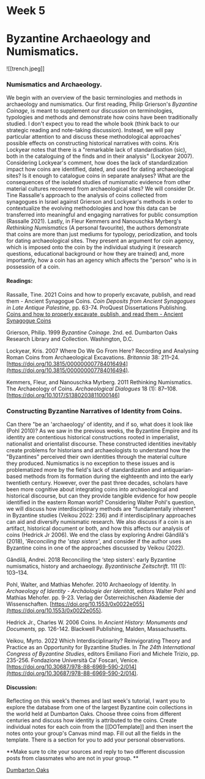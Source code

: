 # Week 5 
# Byzantine Archaeology and Numismatics.

![[trench.jpeg]]

### **Numismatics and Archaeology.**

We begin with an overview of the basic terminologies and methods in archaeology and numismatics. Our first reading, Philip Grierson's *Byzantine Coinage*, is meant to supplement our discussion on terminologies, typologies and methods and demonstrate how coins have been traditionally studied. I don't expect you to read the whole book (think back to our strategic reading and note-taking discussion). Instead, we will pay particular attention to and discuss these methodological approaches' possible effects on constructing historical narratives with coins. Kris Lockyear notes that there is a "remarkable lack of standardisation (sic), both in the cataloguing of the finds and in their analysis" (Lockyear 2007). Considering Lockyear's comment, how does the lack of standardization impact how coins are identified, dated, and used for dating archaeological sites? Is it enough to catalogue coins in separate analyses? What are the consequences of the isolated studies of numismatic evidence from other material cultures recovered from archaeological sites? We will consider Dr. Tine Rassalle's approach to the analysis of coins collected from synagogues in Israel against Grierson and Lockyear's methods in order to contextualize the evolving methodologies and how this data can be transferred into meaningful and engaging narratives for public consumption (Rassalle 2021). Lastly, in Fleur Kemmers and Nanouschka Myrberg's *Rethinking Numismatics* (A personal favourite), the authors demonstrate that coins are more than just mediums for typology, periodization, and tools for dating archaeological sites. They present an argument for coin agency, which is imposed onto the coin by the individual studying it (research questions, educational background or how they are trained) and, more importantly, how a coin has an agency which affects the "person" who is in possession of a coin.

#### Readings:

Rassalle, Tine. 2021   Coins and how to properly excavate, publish, and read them - Ancient Synagogue Coins. *Coin Deposits from Ancient Synagogues in Late Antique Palestine*, pp. 63-74. ProQuest Dissertations Publishing.   [Coins and how to properly excavate, publish, and read them - Ancient Synagogue Coins](https://www.ancientsynagoguecoins.com/coins-and-how-to-properly-excavate-publish-and-read-them/) 

Grierson, Philip. 1999   _Byzantine Coinage_. 2nd. ed.  Dumbarton Oaks Research Library and Collection. Washington, D.C.

Lockyear, Kris. 2007   Where Do We Go From Here? Recording and Analysing Roman Coins from Archaeological Excavations. _Britannia_ 38: 211–24. [https://doi.org/10.3815/000000007784016494](https://doi.org/10.3815/000000007784016494).

Kemmers, Fleur, and Nanouschka Myrberg. 2011   Rethinking Numismatics. The Archaeology of Coins. *Archaeological Dialogues* 18 (1): 87–108. [https://doi.org/10.1017/S1380203811000146]

### **Constructing Byzantine Narratives of Identity from Coins.** 

Can there "be an 'archaeology' of identity, and if so, what does it look like (Pohl 2010)? As we saw in the previous weeks, the Byzantine Empire and its identity are contentious historical constructions rooted in imperialist, nationalist and orientalist discourse. These constructed identities inevitably create problems for historians and archaeologists to understand how the "Byzantines" perceived their own identities through the material culture they produced. Numismatics is no exception to these issues and is problematized more by the field's lack of standardization and antiquarian-based methods from its formation during the eighteenth and into the early twentieth century. However, over the past three decades, scholars have been more cognitive about integrating coins into archaeological and historical discourse, but can they provide tangible evidence for how people identified in the eastern Roman world? Considering Walter Pohl's question, we will discuss how interdisciplinary methods are "fundamentally inherent" in Byzantine studies (Veikou 2022: 236) and if interdisciplinary approaches can aid and diversify numismatic research.  We also discuss if a coin is an artifact, historical document or both, and how this affects our analysis of coins (Hedrick Jr 2006). We end the class by exploring Andrei Gândilă's (2018), '*Reconciling the 'step sisters'*, and consider if the author uses Byzantine coins in one of the approaches discussed by Veikou (2022).

Gândilă, Andrei. 2018   Reconciling the ‘step sisters’: early Byzantine numismatics, history and archaeology. *Byzantinische Zeitschrift*. 111 (1): 103–134.

Pohl, Walter, and Mathias Mehofer. 2010   Archaeology of Identity. In _Archaeology of Identity - Archäologie der Identität,_ editors Walter Pohl and Mathias Mehofer. pp. 9-23. Verlag der Österreichischen Akademie der Wissenschaften. [https://doi.org/10.1553/0x0022e055](https://doi.org/10.1553/0x0022e055).

Hedrick Jr., Charles W. 2006   Coins. In *Ancient History: Monuments and Documents,* pp. 126-142. Blackwell Publishing, Malden, Massachusetts.

Veikou, Myrto. 2022   Which Interdisciplinarity? Reinvigorating Theory and Practice as an Opportunity for Byzantine Studies. In _The 24th International Congress of Byzantine Studies_, editors Emiliano Fiori and Michele Trizio, pp. 235-256. Fondazione Università Ca’ Foscari, Venice. [https://doi.org/10.30687/978-88-6969-590-2/014](https://doi.org/10.30687/978-88-6969-590-2/014).  

#### Discussion:

Reflecting on this week's themes and last week's tutorial, I want you to explore the database from one of the largest Byzantine coin collections in the world held at Dumbarton Oaks. Choose three coins from different centuries and discuss how identity is attributed to the coins. Create individual notes for each coin from the [[DOTemplate]] and then insert the notes onto your group's Canvas mind map. Fill out all the fields in the template. There is a section for you to add your personal observations.  

**Make sure to cite your sources and reply to two different discussion posts from classmates who are not in your group. **

[Dumbarton Oaks](https://www.doaks.org/resources/coins) 